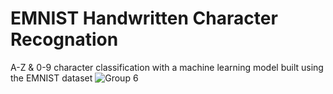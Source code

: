 # EMNIST Handwritten Character Recognation
 A-Z & 0-9 character classification with a machine learning model built using the EMNIST dataset
 ![Group 6](https://user-images.githubusercontent.com/37351206/122909326-c37b7780-d35d-11eb-9173-9aac99bf9960.png)
